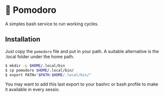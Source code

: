 # 🍅 Pomodoro
A simples bash service to run working cycles.

## Installation
Just copy the `pomodoro` file and put in your path.
A suitable alternative is the .local folder under the home path.
``` bash
$ mkdir -p $HOME/.local/bin
$ cp pomodoro $HOME/.local/bin/
$ export PATH="$PATH:$HOME/.local/bin/"
```

You may want to add this last export to your bashrc or bash profile to make it
available in every sessio.
